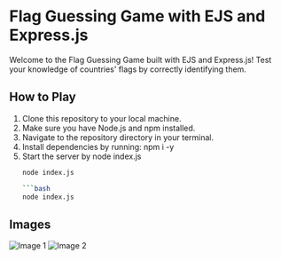 # Flag Guessing Game with EJS and Express.js

Welcome to the Flag Guessing Game built with EJS and Express.js! Test your knowledge of countries' flags by correctly identifying them.

## How to Play

1. Clone this repository to your local machine.
2. Make sure you have Node.js and npm installed.
3. Navigate to the repository directory in your terminal.
4. Install dependencies by running: npm i -y
5. Start the server by node index.js
   ```bash
   node index.js

   ```bash
   node index.js
## Images
![Image 1](image-1.png)
![Image 2](image-2.png)
